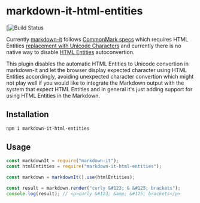 # markdown-it-html-entities

[![Build Status](https://travis-ci.org/Manvel/markdown-it-html-entities.svg?branch=master)

Currently [markdown-it](https://github.com/markdown-it/markdown-it) follows
[CommonMark specs](https://spec.commonmark.org) which requires HTML Entities
[replacement with Unicode
Characters](https://spec.commonmark.org/0.28/#entity-references) and currently
there is no native way to disable [HTML
Entities](https://developer.mozilla.org/en-US/docs/Glossary/Entity) autoconvertion.

This plugin disables the automatic HTML Entities to Unicode convertion in
markdown-it and let the browser display expected character using HTML Entities
accordingly, avoiding unexpected character convertion which might not play well
if you would like to integrate the Markdown output with the system that expect
HTML Entities and in general it's just adding support for using HTML Entities in
the Markdown.

## Installation

```bash
npm i markdown-it-html-entities
```

## Usage

```js
const markdownIt = require("markdown-it");
const htmlEntities = require("markdown-it-html-entities");

const markdown = markdownIt().use(htmlEntities);

const result = markdown.render("curly &#123; & &#125; brackets");
console.log(result); // <p>curly &#123; &amp; &#125; brackets</p>
```
